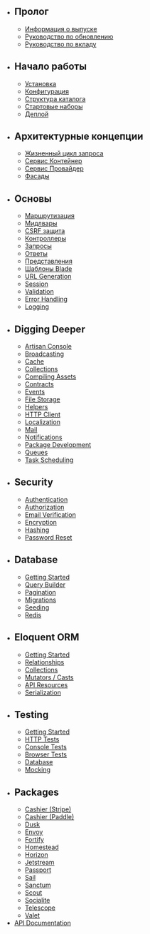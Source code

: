 - ## Пролог
    - [Информация о выпуске](/docs/{{version}}/releases)
    - [Руководство по обновлению](/docs/{{version}}/upgrade)
    - [Руководство по вкладу](/docs/{{version}}/contributions)
- ## Начало работы
    - [Установка](/docs/{{version}}/installation)
    - [Конфигурация](/docs/{{version}}/configuration)
    - [Структура каталога](/docs/{{version}}/structure)
    - [Стартовые наборы](/docs/{{version}}/starter-kits)
    - [Деплой](/docs/{{version}}/deployment)
- ## Архитектурные концепции
    - [Жизненный цикл запроса](/docs/{{version}}/lifecycle)
    - [Сервис Контейнер](/docs/{{version}}/container)
    - [Сервис Провайдер](/docs/{{version}}/providers)
    - [Фасады](/docs/{{version}}/facades)
- ## Основы
    - [Маршрутизация](/docs/{{version}}/routing)
    - [Мидлвары](/docs/{{version}}/middleware)
    - [CSRF защита](/docs/{{version}}/csrf)
    - [Контроллеры](/docs/{{version}}/controllers)
    - [Запросы](/docs/{{version}}/requests)
    - [Ответы](/docs/{{version}}/responses)
    - [Представления](/docs/{{version}}/views)
    - [Шаблоны Blade](/docs/{{version}}/blade)
    - [URL Generation](/docs/{{version}}/urls)
    - [Session](/docs/{{version}}/session)
    - [Validation](/docs/{{version}}/validation)
    - [Error Handling](/docs/{{version}}/errors)
    - [Logging](/docs/{{version}}/logging)
- ## Digging Deeper
    - [Artisan Console](/docs/{{version}}/artisan)
    - [Broadcasting](/docs/{{version}}/broadcasting)
    - [Cache](/docs/{{version}}/cache)
    - [Collections](/docs/{{version}}/collections)
    - [Compiling Assets](/docs/{{version}}/mix)
    - [Contracts](/docs/{{version}}/contracts)
    - [Events](/docs/{{version}}/events)
    - [File Storage](/docs/{{version}}/filesystem)
    - [Helpers](/docs/{{version}}/helpers)
    - [HTTP Client](/docs/{{version}}/http-client)
    - [Localization](/docs/{{version}}/localization)
    - [Mail](/docs/{{version}}/mail)
    - [Notifications](/docs/{{version}}/notifications)
    - [Package Development](/docs/{{version}}/packages)
    - [Queues](/docs/{{version}}/queues)
    - [Task Scheduling](/docs/{{version}}/scheduling)
- ## Security
    - [Authentication](/docs/{{version}}/authentication)
    - [Authorization](/docs/{{version}}/authorization)
    - [Email Verification](/docs/{{version}}/verification)
    - [Encryption](/docs/{{version}}/encryption)
    - [Hashing](/docs/{{version}}/hashing)
    - [Password Reset](/docs/{{version}}/passwords)
- ## Database
    - [Getting Started](/docs/{{version}}/database)
    - [Query Builder](/docs/{{version}}/queries)
    - [Pagination](/docs/{{version}}/pagination)
    - [Migrations](/docs/{{version}}/migrations)
    - [Seeding](/docs/{{version}}/seeding)
    - [Redis](/docs/{{version}}/redis)
- ## Eloquent ORM
    - [Getting Started](/docs/{{version}}/eloquent)
    - [Relationships](/docs/{{version}}/eloquent-relationships)
    - [Collections](/docs/{{version}}/eloquent-collections)
    - [Mutators / Casts](/docs/{{version}}/eloquent-mutators)
    - [API Resources](/docs/{{version}}/eloquent-resources)
    - [Serialization](/docs/{{version}}/eloquent-serialization)
- ## Testing
    - [Getting Started](/docs/{{version}}/testing)
    - [HTTP Tests](/docs/{{version}}/http-tests)
    - [Console Tests](/docs/{{version}}/console-tests)
    - [Browser Tests](/docs/{{version}}/dusk)
    - [Database](/docs/{{version}}/database-testing)
    - [Mocking](/docs/{{version}}/mocking)
- ## Packages
    - [Cashier (Stripe)](/docs/{{version}}/billing)
    - [Cashier (Paddle)](/docs/{{version}}/cashier-paddle)
    - [Dusk](/docs/{{version}}/dusk)
    - [Envoy](/docs/{{version}}/envoy)
    - [Fortify](/docs/{{version}}/fortify)
    - [Homestead](/docs/{{version}}/homestead)
    - [Horizon](/docs/{{version}}/horizon)
    - [Jetstream](https://jetstream.laravel.com)
    - [Passport](/docs/{{version}}/passport)
    - [Sail](/docs/{{version}}/sail)
    - [Sanctum](/docs/{{version}}/sanctum)
    - [Scout](/docs/{{version}}/scout)
    - [Socialite](/docs/{{version}}/socialite)
    - [Telescope](/docs/{{version}}/telescope)
    - [Valet](/docs/{{version}}/valet)
- [API Documentation](/api/8.x)
